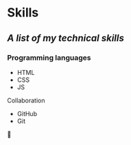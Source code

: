 # Skills

## *A list of my technical skills* ##

### Programming languages ###

* HTML
* CSS
* JS

Collaboration
- GitHub
- Git

🎉
